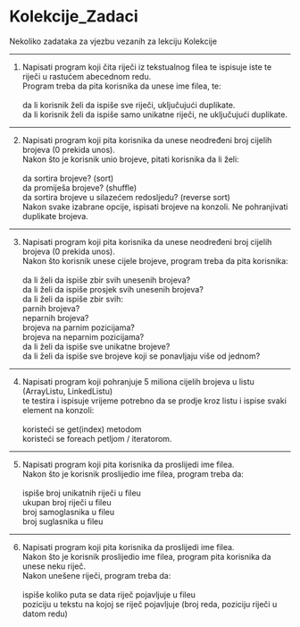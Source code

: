# Kolekcije_Zadaci
Nekoliko zadataka za vjezbu vezanih za lekciju Kolekcije
**********************************************************************

1. Napisati program koji čita riječi iz tekstualnog filea te ispisuje iste te riječi u rastućem abecednom redu.<br>
   Program treba da pita korisnika da unese ime filea, te:<br><br>
   da li korisnik želi da ispiše sve riječi, uključujući duplikate.<br>
   da li korisnik želi da ispiše samo unikatne riječi, ne uključujući duplikate.<br> 
***********************************************************************
2. Napisati program koji pita korisnika da unese neodređeni broj cijelih brojeva (0 prekida unos).<br>
   Nakon što je korisnik unio brojeve, pitati korisnika da li želi:<br><br> 
   da sortira brojeve? (sort)<br>
   da promiješa brojeve? (shuffle)<br>
   da sortira brojeve u silazećem redosljedu? (reverse sort)<br>
Nakon svake izabrane opcije, ispisati brojeve na konzoli. Ne pohranjivati duplikate brojeva.<br>
************************************************************************
3. Napisati program koji pita korisnika da unese neodređeni broj cijelih brojeva (0 prekida unos).<br>
   Nakon što korisnik unese cijele brojeve, program treba da pita korisnika:<br><br>
   da li želi da ispiše zbir svih unesenih brojeva?<br> 
   da li želi da ispiše prosjek svih unesenih brojeva?<br> 
   da li želi da ispiše zbir svih:<br> 
         parnih brojeva?<br>
         neparnih brojeva?<br>
         brojeva na parnim pozicijama?<br>
         brojeva na neparnim pozicijama?<br>
   da li želi da ispiše sve unikatne brojeve?<br>
   da li želi da ispiše sve brojeve koji se ponavljaju više od jednom?<br>
************************************************************************

4. Napisati program koji pohranjuje 5 miliona cijelih brojeva u listu (ArrayListu, LinkedListu)<br>
   te testira i ispisuje vrijeme potrebno da se prodje kroz listu i ispise svaki element na konzoli:<br><br>
   koristeći se get(index) metodom<br>
   koristeći se foreach petljom / iteratorom.<br>
*************************************************************************
5. Napisati program koji pita korisnika da proslijedi ime filea.<br>
   Nakon što je korisnik proslijedio ime filea, program treba da:<br><br> 
   ispiše broj unikatnih riječi u fileu<br>
   ukupan broj riječi u fileu<br>
   broj samoglasnika u fileu<br>
   broj suglasnika u fileu<br>
*************************************************************************
6. Napisati program koji pita korisnika da proslijedi ime filea.<br>
   Nakon što je korisnik proslijedio ime filea, program pita korisnika da unese neku riječ.<br>
   Nakon unešene riječi, program treba da:<br><br> 
   ispiše koliko puta se data riječ pojavljuje u fileu<br>
   poziciju u tekstu na kojoj se riječ pojavljuje (broj reda, poziciju riječi u datom redu)<br>

